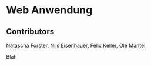 # Web Anwendung

## Contributors

Natascha Forster, Nils Eisenhauer, Felix Keller, Ole Mantei

Blah
